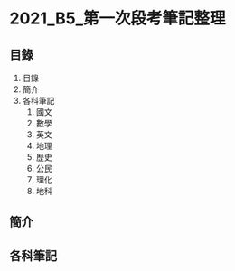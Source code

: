 <style>href="style.css"></style>

# 2021_B5_第一次段考筆記整理
## <a herf="#ct">目錄</a>
1. <a name="目錄" id="ct">目錄</a>
2. <a name="簡介" id="i">簡介</a>
3. <a name="索引" id="id">各科筆記</a><BR>
   1. <a name="國文" id="cn">國文</a>
   2. <a name="數學" id="mn">數學</a>
   3. <a name="英文" id="en">英文</a>
   4. <a name="地理" id="g">地理</a>
   5. <a name="歷史" id="h">歷史</a>
   6. <a name="公民" id="p">公民</a>
   7. <a name="理化" id="s">理化</a>
   8. <a name="地科" id="gs">地科</a>
## <a herf="#i">簡介</a>
<p>
</p>

## <a herf="#id">各科筆記</a>
